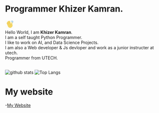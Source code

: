 # Programmer Khizer Kamran.
<img src="https://github.com/wardaharshad/wardaharshad/blob/main/Image/hello.gif" width="30"> <br />Hello World, I am <strong>Khizer Kamran</strong>.<br />
I am a self taught Python Programmer.<br/>
I like to work on AI, and Data Science Projects. <br/>
I am also a Web developer & Js devloper and work as a junior instructer at utech. <br/>
Programmer from UTECH.
<br/>
<br/>

![github stats](https://github-readme-stats.vercel.app/api?username=khizerkamran&hide=contribs,prs)
![Top Langs](https://github-readme-stats.vercel.app/api/top-langs/?username=khizerkamran&layout=compact&theme=radical)

# My website
-[My Website](https://khizer-kamran.web.app/)
<br />
